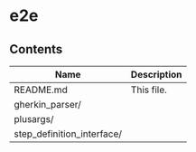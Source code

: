 # e2e
## Contents
| Name | Description |
| --- | --- |
| README.md | This file. |
| gherkin_parser/ |  |
| plusargs/ |  |
| step_definition_interface/ |  |
